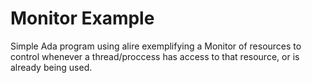 
# Monitor Example

Simple Ada program using alire exemplifying a Monitor of resources to control whenever a thread/proccess has access to that resource, or is already being used.